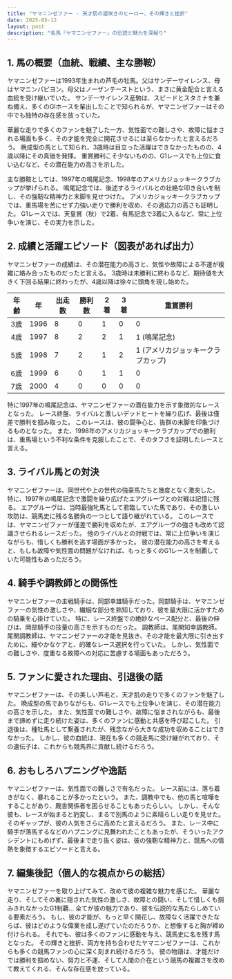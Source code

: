 ```yaml
---
title: "ヤマニンゼファー - 天才肌の遅咲きのヒーロー、その輝きと挫折"
date: 2025-05-12
layout: post
description: "名馬『ヤマニンゼファー』の伝説と魅力を深堀り"
---
```


## 1. 馬の概要（血統、戦績、主な勝鞍）

ヤマニンゼファーは1993年生まれの芦毛の牡馬。父はサンデーサイレンス、母はヤマニンパピヨン。母父はノーザンテーストという、まさに黄金配合と言える血統を受け継いでいた。  サンデーサイレンス産駒は、スピードとスタミナを兼ね備え、多くのGIホースを輩出したことで知られるが、ヤマニンゼファーはその中でも独特の存在感を放っていた。

華麗な走りで多くのファンを魅了した一方、気性面での難しさや、故障に悩まされる場面も多く、その才能を完全に開花させるには至らなかったと言えるだろう。  晩成型の馬として知られ、3歳時は目立った活躍はできなかったものの、4歳以降にその真価を発揮。  重賞勝利こそ少ないものの、G1レースでも上位に食い込むなど、その潜在能力の高さを示した。

主な勝鞍としては、1997年の鳴尾記念、1998年のアメリカジョッキークラブカップが挙げられる。  鳴尾記念では、後述するライバルとの壮絶な叩き合いを制し、その強靭な精神力と末脚を見せつけた。  アメリカジョッキークラブカップでは、重馬場を苦にせず力強い走りで勝利を収め、その適応力の高さも証明した。  G1レースでは、天皇賞（秋）で2着、有馬記念で3着に入るなど、常に上位争いを演じ、その実力を示した。


## 2. 成績と活躍エピソード（図表があれば出力）

ヤマニンゼファーの成績は、その潜在能力の高さと、気性や故障による不運が複雑に絡み合ったものだったと言える。  3歳時は未勝利に終わるなど、期待値を大きく下回る結果に終わったが、4歳以降は徐々に頭角を現し始めた。


| 年齢 | 年 | 出走数 | 勝利数 | 2着 | 3着 | 重賞勝利 |
|---|---|---|---|---|---|---|
| 3歳 | 1996 | 8 | 0 | 1 | 0 | 0 |
| 4歳 | 1997 | 8 | 2 | 2 | 1 | 1 (鳴尾記念) |
| 5歳 | 1998 | 7 | 2 | 1 | 2 | 1 (アメリカジョッキークラブカップ) |
| 6歳 | 1999 | 6 | 0 | 1 | 1 | 0 |
| 7歳 | 2000 | 4 | 0 | 0 | 0 | 0 |


特に1997年の鳴尾記念は、ヤマニンゼファーの潜在能力を示す象徴的なレースとなった。  レース終盤、ライバルと激しいデッドヒートを繰り広げ、最後は僅差で勝利を掴み取った。  このレースは、彼の闘争心と、抜群の末脚を印象づけるものとなった。  また、1998年のアメリカジョッキークラブカップでの勝利は、重馬場という不利な条件を克服したことで、そのタフさを証明したレースと言える。


## 3. ライバル馬との対決

ヤマニンゼファーは、同世代や上の世代の強豪馬たちと幾度となく激突した。  特に、1997年の鳴尾記念で激闘を繰り広げたエアグルーヴとの対戦は記憶に残る。  エアグルーヴは、当時最強牝馬として君臨していた馬であり、その激しい攻防は、競馬史に残る名勝負の一つとして語り継がれている。  このレースでは、ヤマニンゼファーが僅差で勝利を収めたが、エアグルーヴの強さも改めて認識させられるレースだった。  他のライバルとの対戦では、常に上位争いを演じながらも、惜しくも勝利を逃す場面が多かった。  彼の潜在能力の高さを考えると、もしも故障や気性面の問題がなければ、もっと多くのG1レースを制覇していた可能性もあっただろう。


## 4. 騎手や調教師との関係性

ヤマニンゼファーの主戦騎手は、岡部幸雄騎手だった。岡部騎手は、ヤマニンゼファーの気性の激しさや、繊細な部分を熟知しており、彼を最大限に活かすための騎乗を心掛けていた。  特に、レース終盤での絶妙なペース配分と、最後の伸びは、岡部騎手の技量の高さを示すものだった。  調教師は、尾関知幸調教師。尾関調教師は、ヤマニンゼファーの才能を見抜き、その才能を最大限に引き出すために、細やかなケアと、的確なレース選択を行っていた。  しかし、気性面での難しさや、度重なる故障への対応に苦慮する場面もあっただろう。


## 5. ファンに愛された理由、引退後の話

ヤマニンゼファーは、その美しい芦毛と、天才肌の走りで多くのファンを魅了した。  晩成型の馬でありながらも、G1レースでも上位争いを演じ、その潜在能力の高さを示した。  また、気性面での難しさや、故障に悩まされながらも、最後まで諦めずに走り続けた姿は、多くのファンに感動と共感を呼び起こした。  引退後は、種牡馬として繋養されたが、残念ながら大きな成功を収めることはできなかった。  しかし、彼の血統は、現在も多くの競走馬に受け継がれており、その遺伝子は、これからも競馬界に貢献し続けるだろう。


## 6. おもしろハプニングや逸話

ヤマニンゼファーは、気性面での難しさで有名だった。  レース前には、落ち着きがなく、暴れることが多かったという。  また、調教中でも、他の馬と喧嘩をすることがあり、厩舎関係者を困らせることもあったらしい。  しかし、そんな彼も、レースが始まると豹変し、まるで別馬のように素晴らしい走りを見せた。  そのギャップが、彼の人気をさらに高めたと言えるだろう。  また、レース中に騎手が落馬するなどのハプニングに見舞われたこともあったが、そういったアクシデントにもめげず、最後まで走り抜く姿は、彼の強靭な精神力と、競馬への情熱を象徴するエピソードと言える。


## 7. 編集後記（個人的な視点からの総括）

ヤマニンゼファーを取り上げてみて、改めて彼の複雑な魅力を感じた。  華麗な走り、そしてその裏に隠された気性の激しさ、故障との闘い、そして惜しくも掴みきれなかったG1制覇…  全てが彼の魅力であり、彼を伝説的な馬たらしめている要素だろう。  もし、彼の才能が、もっと早く開花し、故障なく活躍できたならば、彼はどのような偉業を成し遂げていたのだろうか、と想像すると胸が締め付けられる。  それでも、彼は多くのファンに感動を与え、競馬史に名を残す馬となった。  その輝きと挫折、両方を持ち合わせたヤマニンゼファーは、これからも多くの競馬ファンの心に深く刻まれ続けるだろう。  彼の物語は、才能だけでは勝利を掴めない、努力と不運、そして人間の介在という競馬の複雑さを改めて教えてくれる、そんな存在感を放っている。
